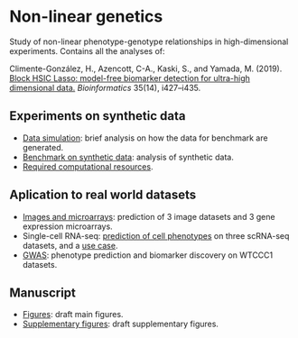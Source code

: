 # Non-linear genetics

Study of non-linear phenotype-genotype relationships in high-dimensional experiments. Contains all the analyses of:

Climente-González, H., Azencott, C-A., Kaski, S., and Yamada, M. (2019). [Block HSIC Lasso: model-free biomarker detection for ultra-high dimensional data.](https://academic.oup.com/bioinformatics/article/35/14/i427/5529193) *Bioinformatics* 35(14), i427–i435.

## Experiments on synthetic data

- [Data simulation](doc/data_generation.ipynb): brief analysis on how the data for benchmark are generated.
- [Benchmark on synthetic data](doc/benchmark.ipynb): analysis of synthetic data.
- [Required computational resources](doc/computational_resources.ipynb).

## Aplication to real world datasets

- [Images and microarrays](doc/benchmark_real.ipynb): prediction of 3 image datasets and 3 gene expression microarrays.
- Single-cell RNA-seq: [prediction of cell phenotypes](doc/single_cell.ipynb) on three scRNA-seq datasets, and a [use case](doc/habib.ipynb).
- [GWAS](doc/gwas.ipynb): phenotype prediction and biomarker discovery on WTCCC1 datasets.

## Manuscript

- [Figures](doc/figures.ipynb): draft main figures.
- [Supplementary figures](doc/supplementary_figures.ipynb): draft supplementary figures.
